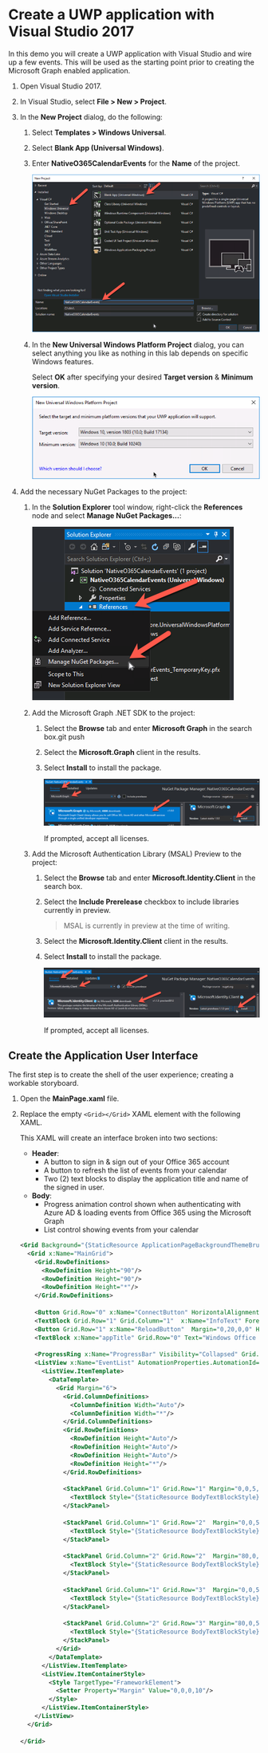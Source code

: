 # Create a UWP application with Visual Studio 2017

In this demo you will create a UWP application with Visual Studio and wire up a few events. This will be used as the starting point prior to creating the Microsoft Graph enabled application.

1. Open Visual Studio 2017.
1. In Visual Studio, select **File > New > Project**.
1. In the **New Project** dialog, do the following:
    1. Select **Templates > Windows Universal**.
    1. Select **Blank App (Universal Windows)**.
    1. Enter **NativeO365CalendarEvents** for the **Name** of the project.

          ![Screenshot of creating a new Windows Universal project](../../Images/vs-create-project-01.png)

    1. In the **New Universal Windows Platform Project** dialog, you can select anything you like as nothing in this lab depends on specific Windows features.

        Select **OK** after specifying your desired **Target version** & **Minimum version**.

        ![Screenshot of creating a new Windows Universal project](../../Images/vs-create-project-02.png)

1. Add the necessary NuGet Packages to the project:
    1. In the **Solution Explorer** tool window, right-click the **References** node and select **Manage NuGet Packages...**:

        ![Screenshot selecting Manage NuGet Packages in Visual Studio](../../Images/vs-setup-project-01.png)

    1. Add the Microsoft Graph .NET SDK to the project:
        1. Select the **Browse** tab and enter **Microsoft Graph** in the search box.git push
        1. Select the **Microsoft.Graph** client in the results.
        1. Select **Install** to install the package.

            ![Screenshot installing the Microsoft Graph .NET SDK NuGet package](../../Images/vs-setup-project-02.png)

            If prompted, accept all licenses.

    1. Add the Microsoft Authentication Library (MSAL) Preview to the project:
        1. Select the **Browse** tab and enter **Microsoft.Identity.Client** in the search box.
        1. Select the **Include Prerelease** checkbox to include libraries currently in preview.

            > MSAL is currently in preview at the time of writing.

        1. Select the **Microsoft.Identity.Client** client in the results.
        1. Select **Install** to install the package.

            ![Screenshot installing the MSAL .NET SDK NuGet package](../../Images/vs-setup-project-03.png)

            If prompted, accept all licenses.

## Create the Application User Interface

The first step is to create the shell of the user experience; creating a workable storyboard.

1. Open the **MainPage.xaml** file.
1. Replace the empty `<Grid></Grid>` XAML element with the following XAML.

    This XAML will create an interface broken into two sections:

      * **Header**:
        * A button to sign in & sign out of your Office 365 account
        * A button to refresh the list of events from your calendar
        * Two (2) text blocks to display the application title and name of the signed in user.
      * **Body**:
        * Progress animation control shown when authenticating with Azure AD & loading events from Office 365 using the Microsoft Graph
        * List control showing events from your calendar

    ```xml
    <Grid Background="{StaticResource ApplicationPageBackgroundThemeBrush}">
      <Grid x:Name="MainGrid">
        <Grid.RowDefinitions>
          <RowDefinition Height="90"/>
          <RowDefinition Height="90"/>
          <RowDefinition Height="*"/>
        </Grid.RowDefinitions>

        <Button Grid.Row="0" x:Name="ConnectButton" HorizontalAlignment="Right" Content="Connect" FontSize="14.667" Click="ConnectButton_Click" Height="40" Width="100" Background="Transparent" FontWeight="SemiBold" Foreground="White" BorderBrush="White"/>
        <TextBlock Grid.Row="1" Grid.Column="1"  x:Name="InfoText" Foreground="White" VerticalAlignment="Center" HorizontalAlignment="Left" FontSize="{ThemeResource TextStyleLargeFontSize}" TextWrapping="Wrap" Width="750" Margin="0,10"/>
        <Button Grid.Row="1" x:Name="ReloadButton"  Margin="0,20,0,0" HorizontalAlignment="Center" VerticalAlignment="Top" Content="Load Events" FontSize="14.667"  Click="ReloadButton_Click" Height="40" Width="100" Background="Transparent" FontWeight="SemiBold" Foreground="White" BorderBrush="White"/>
        <TextBlock x:Name="appTitle" Grid.Row="0" Text="Windows Office 365 Calendar Events" HorizontalAlignment="Center" VerticalAlignment="Bottom" FontSize="36" Style="{StaticResource HeaderTextBlockStyle}" Foreground="White" />

        <ProgressRing x:Name="ProgressBar" Visibility="Collapsed" Grid.Row="2" IsActive="True" Width="50" Height="50" Foreground="White" />
        <ListView x:Name="EventList" AutomationProperties.AutomationId="EventListView" AutomationProperties.Name="Items" TabIndex="1" Grid.Row="2" Margin="50,0,0,0" Padding="120,0,0,60" IsSwipeEnabled="False" SelectionMode="Single">
          <ListView.ItemTemplate>
            <DataTemplate>
              <Grid Margin="6">
                <Grid.ColumnDefinitions>
                  <ColumnDefinition Width="Auto"/>
                  <ColumnDefinition Width="*"/>
                </Grid.ColumnDefinitions>
                <Grid.RowDefinitions>
                  <RowDefinition Height="Auto"/>
                  <RowDefinition Height="Auto"/>
                  <RowDefinition Height="Auto"/>
                  <RowDefinition Height="*"/>
                </Grid.RowDefinitions>

                <StackPanel Grid.Column="1" Grid.Row="1" Margin="0,0,5,0">
                  <TextBlock Style="{StaticResource BodyTextBlockStyle}" Text="{Binding Subject}" TextWrapping="NoWrap" MaxHeight="40"  FontSize="20" Foreground="White"/>
                </StackPanel>

                <StackPanel Grid.Column="1" Grid.Row="2"  Margin="0,0,5,0">
                  <TextBlock Style="{StaticResource BodyTextBlockStyle}" Text="Start Time: " TextWrapping="NoWrap" MaxHeight="40" FontSize="16"  Foreground="White"/>
                </StackPanel>

                <StackPanel Grid.Column="2" Grid.Row="2"  Margin="80,0,5,0">
                  <TextBlock Style="{StaticResource BodyTextBlockStyle}" Text="{Binding Start}" TextWrapping="NoWrap" MaxHeight="40" FontSize="16"  Foreground="White"/>
                </StackPanel>

                <StackPanel Grid.Column="1" Grid.Row="3"  Margin="0,0,5,0">
                  <TextBlock Style="{StaticResource BodyTextBlockStyle}" Text="End Time: " TextWrapping="NoWrap" MaxHeight="40" FontSize="16"  Foreground="White"/>
                </StackPanel>

                <StackPanel Grid.Column="2" Grid.Row="3" Margin="80,0,5,0">
                  <TextBlock Style="{StaticResource BodyTextBlockStyle}" Text="{Binding End}" TextWrapping="NoWrap" MaxHeight="40" FontSize="16"  Foreground="White"/>
                </StackPanel>
              </Grid>
            </DataTemplate>
          </ListView.ItemTemplate>
          <ListView.ItemContainerStyle>
            <Style TargetType="FrameworkElement">
              <Setter Property="Margin" Value="0,0,0,10"/>
            </Style>
          </ListView.ItemContainerStyle>
        </ListView>
      </Grid>

    </Grid>
    ```
